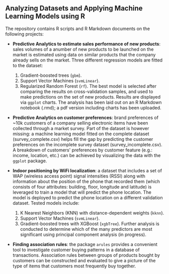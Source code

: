 ## Analyzing Datasets and Applying Machine Learning Models using R
The repository contains R scripts and R Markdown documents on the following projects:   


* __Predictive Analytics to estimate sales performance of new products__: sales volumes of a anumber of new products to be launched on the market is estimated using data on similar products that the company already sells on the market. Three different regression models are fitted to the dataset:   
  1. Gradient-boosted trees (`gbm`). 
  2. Support Vector Machines (`svmLinear`). 
  3. Regularized Random Forest (`rf`). 
The best model is selected after comparing the results on cross-validation samples, and used to make predictions on the set of new products. Results are displayed via `ggplot` charts. The analysis has been laid out on an R Markdown notebook (.rmd); a pdf version including charts has been uploaded.   

* __Predictive Analytics on customer preferences__: brand preferences of ~10k customers of a company selling electronic items have been collected through a market survey. Part of the dataset is however missing: a machine learning model fitted on the complete dataset (survey_complete.csv) helps fill the gap by predicting the customer preferences on the incomplete survey dataset (survey_incomplete.csv). A breakdown of customers' preferences by customer feature (e.g.: income, location, etc.) can be achieved by visualizing the data with the `ggplot` package.  

* __Indoor positioning by WiFi localization__: a dataset that includes a set of WAP (wireless access point) signal intensities (RSSI) along with information about the position of the phone that recorded them (which consists of four attributes: building, floor, longitude and latitude) is leveraged to train a model that will predict the phone location. The model is deployed to predict the phone location on a different validation dataset. Tested models include: 
  1. K Nearest Neighbors (KNN) with distance-dependent weights (`kknn`). 
  2. Support Vector Machines (`svmLinear`). 
  3. Gradient-boosted trees with XGBoost (`xgbTree`). 
 Further analysis is conducted to determine which of the many predictors are most significant using principal component analysis (in progress). 

* __Finding association rules__: the package `arules` provides a convenient tool to investigate customer buying patterns in a database of transactions. Association rules between groups of products bought by customers can be constructed and evaluated to give a picture of the type of items that customers most frequently buy together. 
